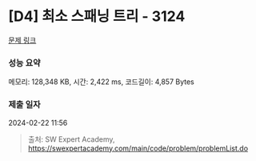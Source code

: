 # [D4] 최소 스패닝 트리 - 3124 

[문제 링크](https://swexpertacademy.com/main/code/problem/problemDetail.do?contestProbId=AV_mSnmKUckDFAWb) 

### 성능 요약

메모리: 128,348 KB, 시간: 2,422 ms, 코드길이: 4,857 Bytes

### 제출 일자

2024-02-22 11:56



> 출처: SW Expert Academy, https://swexpertacademy.com/main/code/problem/problemList.do